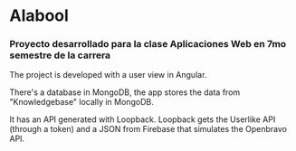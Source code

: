 # Alabool
### Proyecto desarrollado para la clase Aplicaciones Web en 7mo semestre de la carrera

The project is developed with a user view in Angular.

There's a database in MongoDB, the app stores the data from "Knowledgebase" locally in MongoDB.

It has an API generated with Loopback. Loopback gets the Userlike API (through a token) and a JSON from Firebase that simulates the Openbravo API.
